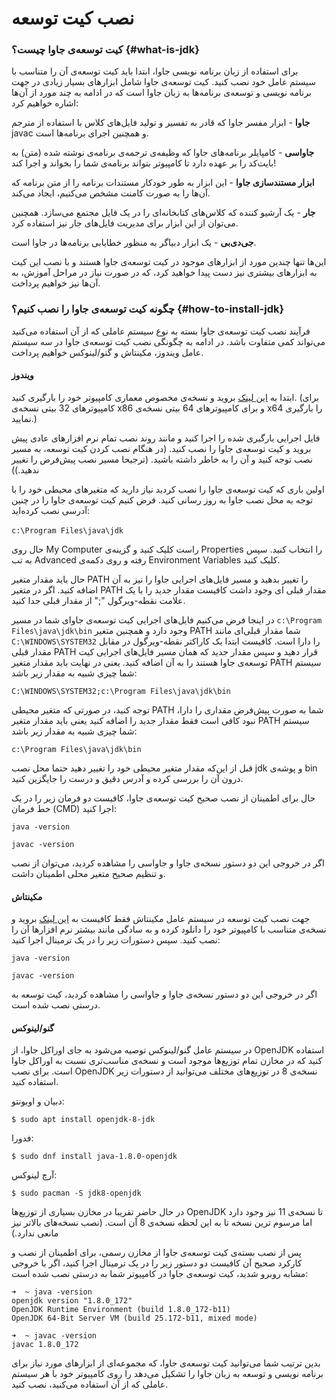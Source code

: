 # نصب کیت توسعه

### کیت توسعه‌ی جاوا چیست؟ {#what-is-jdk}

برای استفاده از زبان برنامه نویسی جاوا، ابتدا باید کیت توسعه‌ی آن را متناسب با سیستم عامل خود نصب کنید. کیت توسعه‌ی جاوا شامل ابزارهای بسیار زیادی در جهت برنامه نویسی و توسعه‌ی برنامه‌ها به زبان جاوا است که در ادامه به چند مورد از آن‌ها اشاره خواهیم کرد:

**جاوا** - ابزار مفسر جاوا که قادر به تفسیر و تولید فایل‌های کلاس با استفاده از مترجم javac و همچنین اجرای برنامه‌ها است.

**جاواسی** - کامپایلر برنامه‌های جاوا که وظیفه‌ی ترجمه‌ی برنامه‌ی نوشته شده \(متن\) به بایت‌کد را بر عهده دارد تا کامپیوتر بتواند برنامه‌ی شما را بخواند و اجرا کند!

**ابزار مستندسازی جاوا** - این ابزار به طور خودکار مستندات برنامه را از متن برنامه که آن‌ها را به صورت کامنت مشخص می‌کنیم، ایجاد می‌کند.

**جار** - یک آرشیو کننده که کلاس‌های کتابخانه‌ای را در یک فایل مجتمع می‌سازد. همچنین می‌توان از این ابزار برای مدیریت فایل‌های جار نیز استفاده کرد.

**جی‌دی‌بی** - یک ابزار دبیاگر به منظور خطایابی برنامه‌ها در جاوا است.

این‌ها تنها چندین مورد از ابزارهای موجود در کیت توسعه‌ی جاوا هستند و با نصب این کیت به ابزارهای بیشتری نیز دست پیدا خواهید کرد، که در صورت نیاز در مراحل آموزش، به آن‌ها نیز خواهیم پرداخت.

### چگونه کیت توسعه‌ی جاوا را نصب کنیم؟ {#how-to-install-jdk}

فرآیند نصب کیت توسعه‌ی جاوا بسته به نوع سیستم عاملی که از آن استفاده می‌کنید می‌تواند کمی متفاوت باشد. در ادامه به چگونگی نصب کیت توسعه‌ی جاوا در سه سیستم عامل ویندوز، مکینتاش و گنو/لینوکس خواهیم پرداخت.

#### ویندوز

ابتدا به [این لینک](http://www.oracle.com/technetwork/java/javase/downloads/jdk8-downloads-2133151.html) بروید و نسخه‌ی مخصوص معماری کامپیوتر خود را بارگیری کنید. \(برای کامپیوترهای 32 بیتی نسخه‌ی x86 و برای کامپیوترهای 64 بیتی نسخه‌ی x64 را بارگیری نمایید.\)

فایل اجرایی بارگیری شده را اجرا کنید و مانند روند نصب تمام نرم افزارهای عادی پیش بروید و کیت توسعه‌ی جاوا را نصب کنید. \(در هنگام نصب کردن کیت توسعه، به مسیر نصب توجه کنید و آن را به خاطر داشته باشید. \(ترجیحا مسیر نصب پیش‌فرض را تغییر ندهید.\)\)

اولین باری که کیت توسعه‌ی جاوا را نصب کردید نیاز دارید که متغیرهای محیطی خود را با توجه به محل نصب جاوا به روز رسانی کنید. فرض کنیم کیت توسعه‌ی جاوا را در چنین آدرسی نصب کرده‌اید:

‍`c:\Program Files\java\jdk` 

حال روی My Computer راست کلیک کنید و گزینه‌ی Properties را انتخاب کنید. سپس به تب Advanced رفته و روی دکمه‌ی Environment Variables کلیک کنید.

حال باید مقدار متغیر PATH را تغییر بدهید و مسیر فایل‌های اجرایی جاوا را نیز به آن اضافه کنید. اگر در متغیر PATH مقدار قبلی ای وجود داشت کافیست مقدار جدید را با یک علامت نقطه-ویرگول ";" از مقدار قبلی جدا کنید.

 در اینجا فرض می‌کنیم فایل‌های اجرایی کیت توسعه‌ی جاوای شما در مسیر `c:\Program Files\java\jdk\bin` وجود دارد و همچنین متغیر PATH شما مقدار قبلی‌ای مانند `C:\WINDOWS\SYSTEM32` را دارا است. کافیست ابتدا یک کاراکتر نقطه-ویرگول در مقابل مقدار قبلی PATH قرار دهید و سپس مقدار جدید که همان مسیر فایل‌های اجرایی کیت توسعه‌ی جاوا هستند را به آن اضافه کنید. یعنی در نهایت باید مقدار متغیر PATH سیستم شما چیزی شبیه به مقدار زیر باشد:

`C:\WINDOWS\SYSTEM32;c:\Program Files\java\jdk\bin`

توجه کنید، در صورتی که متغیر محیطی PATH شما به صورت پیش‌فرض مقداری را دارا، نبود کافی است فقط مقدار جدید را اضافه کنید یعنی باید مقدار متغیر PATH سیستم شما چیزی شبیه به مقدار زیر باشد:

`c:\Program Files\java\jdk\bin`

قبل از این‌که مقدار متغیر محیطی خود را تغییر دهید حتما محل نصب jdk و پوشه‌ی bin درون آن را بررسی کرده و آدرس دقیق و درست را جایگزین کنید. 

حال برای اطمینان از نصب صحیح کیت توسعه‌ی جاوا، کافیست دو فرمان زیر را در یک خط فرمان \(CMD\) اجرا کنید:

`java -version`

`javac -version`

اگر در خروجی این دو دستور نسخه‌ی جاوا و جاواسی را مشاهده کردید، می‌توان از نصب و تنظیم صحیح متغیر محلی اطمینان داشت.

#### مکینتاش

جهت نصب کیت توسعه در سیستم عامل مکینتاش فقط کافیست به [این لینک](http://www.oracle.com/technetwork/java/javase/downloads/jdk8-downloads-2133151.html) بروید و نسخه‌ی متناسب با کامپیوتر خود را دانلود کرده و به سادگی مانند بیشتر نرم افزارها آن را نصب کنید. سپس دستورات زیر را در یک ترمینال اجرا کنید:

`java -version`

`javac -version`

اگر در خروجی این دو دستور نسخه‌ی جاوا و جاواسی را مشاهده کردید، کیت توسعه به درستی نصب شده است.

#### گنو/لینوکس

در سیستم عامل گنو/لینوکس توصیه می‌شود به جای اوراکل جاوا، از OpenJDK استفاده کنید که در مخازن تمام توزیع‌ها موجود است و نسخه‌ی مناسب‌تری نسبت به اوراکل جاوا است. برای نصب OpenJDK نسخه‌ی 8 در توزیع‌های مختلف می‌توانید از دستورات زیر استفاده کنید.

دبیان و اوبونتو:

```
$ sudo apt install openjdk-8-jdk
```

فدورا:

```text
$ sudo dnf install java-1.8.0-openjdk
```

آرچ لینوکس:

```text
$ sudo pacman -S jdk8-openjdk
```

در حال حاضر تقریبا در مخازن بسیاری از توزیع‌ها  OpenJDK تا نسخه‌ی 11 نیز وجود دارد اما مرسوم ترین نسخه تا به این لحظه نسخه‌ی 8 آن است. \(نصب نسخه‌های بالاتر نیز مانعی ندارد.\)

پس از نصب بسته‌ی کیت توسعه‌ی جاوا از مخازن رسمی، برای اطمینان از نصب و کارکرد صحیح آن کافیست دو دستور زیر را در یک ترمینال اجرا کنید، اگر با خروجی مشابه روبرو شدید، کیت توسعه‌ی جاوا در کامپیوتر شما به درستی نصب شده است:

```text
➜  ~ java -version
openjdk version "1.8.0_172"
OpenJDK Runtime Environment (build 1.8.0_172-b11)
OpenJDK 64-Bit Server VM (build 25.172-b11, mixed mode)
```

```text
➜  ~ javac -version
javac 1.8.0_172
```



بدین ترتیب شما می‌توانید کیت توسعه‌ی جاوا، که مجموعه‌ای از ابزارهای مورد نیاز برای برنامه نویسی و توسعه به زبان جاوا را تشکیل می‌دهد را روی کامپیوتر خود با هر سیستم عاملی که از آن استفاده می‌کنید، نصب کنید.

